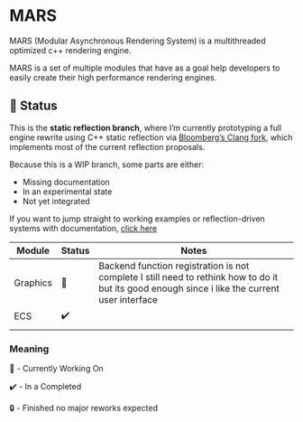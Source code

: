 # MARS
MARS (Modular Asynchronous Rendering System) is a multithreaded optimized c++ rendering engine.

MARS is a set of multiple modules that have as a goal help developers to easily create their high performance rendering engines.

## 🚧 Status

This is the **static reflection branch**, where I’m currently prototyping a full engine rewrite using C++ static reflection via [Bloomberg’s Clang fork](https://github.com/bloomberg/clang-p2996), which implements most of the current reflection proposals.

Because this is a WIP branch, some parts are either:
- Missing documentation
- In an experimental state
- Not yet integrated

If you want to jump straight to working examples or reflection-driven systems with documentation, [click here](documentation/)

| Module   	| Status 	| Notes                                                                                                                                          	|
|----------	|--------	|------------------------------------------------------------------------------------------------------------------------------------------------	|
| Graphics 	| 🌱      	| Backend function registration is not complete I still need to rethink how to do it but its good enough since i like the current user interface 	|
| ECS      	| ✔️      	|                                                                                                                                                	|
|          	|        	|                                                                                                                                                	|

### Meaning
🌱 - Currently Working On

✔️ - In a Completed

🔒 - Finished no major reworks expected